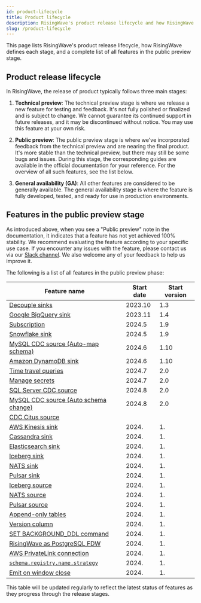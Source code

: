 ```yaml
---
id: product-lifecycle
title: Product lifecycle
description: RisingWave's product release lifecycle and how RisingWave defines each stage.
slug: /product-lifecycle
---
```


This page lists RisingWave's product release lifecycle, how RisingWave defines each stage, and a complete list of all features in the public preview stage.

## Product release lifecycle

In RisingWave, the release of product typically follows three main stages:

1. **Technical preview**: The technical preview stage is where we release a new feature for testing and feedback. It's not fully polished or finalized and is subject to change. We cannot guarantee its continued support in future releases, and it may be discontinued without notice. You may use this feature at your own risk.

2. **Public preview**: The public preview stage is where we've incorporated feedback from the technical preview and are nearing the final product. It's more stable than the technical preview, but there may still be some bugs and issues. During this stage, the corresponding guides are available in the official documentation for your reference. For the overview of all such features, see the list below.

3. **General availability (GA)**: All other features are considered to be generally available. The general availability stage is where the feature is fully developed, tested, and ready for use in production environments.

## Features in the public preview stage

As introduced above, when you see a "Public preview" note in the documentation, it indicates that a feature has not yet achieved 100% stability. We recommend evaluating the feature according to your specific use case. If you encounter any issues with the feature, please contact us via our [Slack channel](https://www.risingwave.com/slack). We also welcome any of your feedback to help us improve it.

The following is a list of all features in the public preview phase:

| Feature name            | Start date | Start version |
|---------------------------|------------|---------------|
| [Decouple sinks](/docs/next/data-delivery/#sink-decoupling)    | 2023.10   | 1.3         |
| [Google BigQuery sink](/docs/next/sink-to-bigquery/)           | 2023.11   | 1.4         |
| [Subscription](/docs/next/subscription)                        | 2024.5    | 1.9         |
| [Snowflake sink](/docs/next/sink-to-snowflake/)                | 2024.5    | 1.9         |
| [MySQL CDC source (Auto-map schema)](/docs/next/ingest-from-mysql-cdc/#automatically-map-upstream-table-schema) | 2024.6     | 1.10          |
| [Amazon DynamoDB sink](/docs/next/sink-to-dynamodb/)           | 2024.6    | 1.10        |
| [Time travel queries](/docs/next/time-travel-queries/)         | 2024.7    | 2.0         |
| [Manage secrets](/docs/next/manage-secrets/)                   | 2024.7    | 2.0         |
| [SQL Server CDC source](/docs/next/ingest-from-sqlserver-cdc/) | 2024.8    | 2.0         |
| [MySQL CDC source (Auto schema change)](/docs/next/ingest-from-mysql-cdc/#automatically-change-schema) | 2024.8     | 2.0           |
| [CDC Citus source](/docs/next/ingest-from-citus-cdc/)|||
| [AWS Kinesis sink](/docs/next/sink-to-aws-kinesis/)           | 2024.  | 1.      |
| [Cassandra sink](/docs/next/sink-to-cassandra/)               | 2024.  | 1.      |
| [Elasticsearch sink](/docs/next/sink-to-elasticsearch/)       | 2024.  | 1.      |
| [Iceberg sink](/docs/next/sink-to-iceberg/)                   | 2024.  | 1.      |
| [NATS sink](/docs/next/sink-to-nats/)                         | 2024.  | 1.      |
| [Pulsar sink](/docs/next/sink-to-pulsar/)                     | 2024.  | 1.      |
| [Iceberg source](/docs/next/ingest-from-iceberg/)             | 2024.  | 1.      |
| [NATS source](/docs/next/ingest-from-nats/)                   | 2024.  | 1.      |
| [Pulsar source](/docs/next/ingest-from-pulsar/)               | 2024.  | 1.      |
| [Append-only tables](/docs/next/sql-create-table/)            | 2024.  | 1.      |
| [Version column](/docs/next/sql-create-table/)                | 2024.  | 1.      |
| [SET BACKGROUND_DDL command](/docs/next/sql-set-background-ddl/) | 2024.  | 1.      |
| [RisingWave as PostgreSQL FDW](/docs/next/risingwave-as-postgres-fdw/) | 2024.  | 1.      |
| [AWS PrivateLink connection](/docs/next/sql-create-connection/) | 2024.  | 1.      |
| [`schema.registry.name.strategy`](/docs/next/supported-sources-and-formats/) | 2024.  | 1.      |
| [Emit on window close](/docs/next/emit-on-window-close/)      | 2024.  | 1.      |


This table will be updated regularly to reflect the latest status of features as they progress through the release stages.
